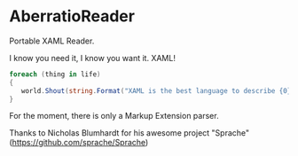 # AberratioReader
Portable XAML Reader. 

I know you need it, I know you want it. XAML!

```csharp
foreach (thing in life) 
{
   world.Shout(string.Format("XAML is the best language to describe {0}", thing);
}
```

For the moment, there is only a Markup Extension parser.

Thanks to Nicholas Blumhardt for his awesome project "Sprache" (https://github.com/sprache/Sprache)
